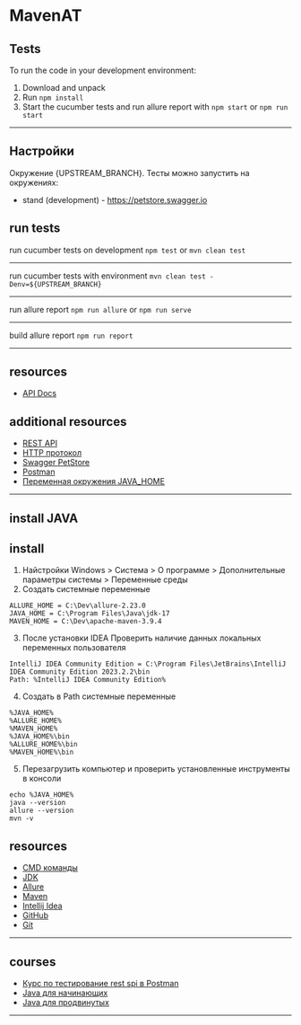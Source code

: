 MavenAT
======================

Tests
-----------
To run the code in your development environment:

1. Download and unpack
2. Run `npm install`
3. Start the cucumber tests and run allure report with `npm start` or `npm run start`

***********************************************

Настройки
-----

Окружение {UPSTREAM_BRANCH}. Тесты можно запустить на окружениях:
- stand (development) - https://petstore.swagger.io

run tests
-----
run cucumber tests on development
`npm test` or `mvn clean test`

-----
run cucumber tests with environment
`mvn clean test -Denv=${UPSTREAM_BRANCH}`

-----
run allure report
`npm run allure` or `npm run serve`

-----
build allure report
`npm run report`

***********************************************

resources
---------
- [API Docs](https://petstore.swagger.io)

additional resources
---------
- [REST API](https://cloud.yandex.ru/docs/glossary/rest-api)
- [HTTP протокол](https://ru.wikipedia.org/wiki/HTTP)
- [Swagger PetStore](https://petstore.swagger.io)
- [Postman](https://www.postman.com)
- [Переменная окружения JAVA_HOME](https://java-lessons.ru/first-steps/java-home)

***********************************************

install JAVA
-----

install
-----

1. Найстройки Windows > Система > О программе > Дополнительные параметры системы > Переменные среды
2. Создать системные переменные
```
ALLURE_HOME = C:\Dev\allure-2.23.0
JAVA_HOME = C:\Program Files\Java\jdk-17
MAVEN_HOME = C:\Dev\apache-maven-3.9.4
```
3. После установки IDEA Проверить наличие данных локальных переменных пользователя
```
IntelliJ IDEA Community Edition = C:\Program Files\JetBrains\IntelliJ IDEA Community Edition 2023.2.2\bin
Path: %IntelliJ IDEA Community Edition%
```
4. Создать в Path системные переменные
```
%JAVA_HOME%
%ALLURE_HOME%
%MAVEN_HOME%
%JAVA_HOME%\bin
%ALLURE_HOME%\bin
%MAVEN_HOME%\bin
```
5. Перезагрузить компьютер и проверить установленные инструменты в консоли
```
echo %JAVA_HOME%
java --version
allure --version
mvn -v
```

resources
---------
- [CMD команды](https://cmd-command.ru/komandy-cmd.html)
- [JDK](https://www.oracle.com/java/technologies/downloads/#java17)
- [Allure](https://docs.qameta.io/allure-report)
- [Maven](https://maven.apache.org/download.cgi)
- [Intellij Idea](https://www.jetbrains.com/idea/download/?section=mac)
- [GitHub](https://github.com)
- [Git](https://git-scm.com)

***********************************************

courses
---------
- [Курс по тестирование rest spi в Postman](https://qamari.getcourse.ru/postman)
- [Java для начинающих](https://stepik.org/course/115662/promo)
- [Java для продвинутых](https://stepik.org/course/115517/promo)

***********************************************

